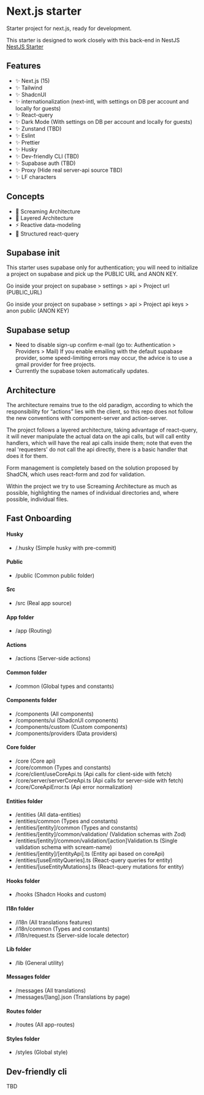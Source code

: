 
# Next.js starter

Starter project for next.js, ready for development.

This starter is designed to work closely with this back-end in NestJS [NestJS Starter](https://github.com/Void061/nestjs-starter)


## Features

- ✨ Next.js (15)
- ✨ Tailwind
- ✨ ShadcnUI
- ✨ internationalization (next-intl, with settings on DB per account and locally for guests)
- ✨ React-query
- ✨ Dark Mode (With settings on DB per account and locally for guests)
- ✨ Zunstand (TBD)
- ✨ Eslint
- ✨ Prettier
- ✨ Husky
- ✨ Dev-friendly CLI (TBD)
- ✨ Supabase auth (TBD)
- ✨ Proxy (Hide real server-api source TBD)
- ✨ LF characters

## Concepts
- 🤝 Screaming Architecture
- 📄 Layered Architecture
- ⚡ Reactive data-modeling
- 🌱 Structured react-query

## Supabase init
This starter uses supabase only for authentication; you will need to initialize a project on supabase and pick up the PUBLIC URL and ANON KEY.

Go inside your project on supabase > settings > api > Project url (PUBLIC_URL)

Go inside your project on supabase > settings > api > Project api keys > anon public (ANON KEY)

## Supabase setup

- Need to disable sign-up confirm e-mail (go to: Authentication > Providers > Mail)
If you enable emailing with the default supabase provider, some speed-limiting errors may occur, the advice is to use a gmail provider for free projects.
- Currently the supabase token automatically updates.

## Architecture
The architecture remains true to the old paradigm, according to which the responsibility for “actions” lies with the client, so this repo does not follow the new conventions with component-server and action-server.

The project follows a layered architecture, taking advantage of react-query, it will never manipulate the actual data on the api calls, but will call entity handlers, which will have the real api calls inside them; note that even the real 'requesters' do not call the api directly, there is a basic handler that does it for them.

Form management is completely based on the solution proposed by ShadCN, which uses react-form and zod for validation.

Within the project we try to use Screaming Architecture as much as possible, highlighting the names of individual directories and, where possible, individual files.

## Fast Onboarding

#### Husky
- /.husky (Simple husky with pre-commit)

#### Public
- /public (Common public folder)

#### Src
- /src (Real app source)

#### App folder
- /app (Routing)

#### Actions
- /actions (Server-side actions)

#### Common folder
- /common (Global types and constants)

#### Components folder
- /components (All components)
- /components/ui (ShadcnUI components)
- /components/custom (Custom components)
- /components/providers (Data providers)

#### Core folder
- /core (Core api)
- /core/common (Types and constants)
- /core/client/useCoreApi.ts (Api calls for client-side with fetch)
- /core/server/serverCoreApi.ts (Api calls for server-side with fetch)
- /core/CoreApiError.ts (Api error normalization)

#### Entities folder
- /entities (All data-entities)
- /entities/common (Types and constants)
- /entities/[entity]/common (Types and constants)
- /entities/[entity]/common/validation/ (Validation schemas with Zod)
- /entities/[entity]/common/validation/[action]Validation.ts (Single validation schema with scream-name)
- /entities/[entity]/[entityApi].ts (Entity api based on coreApi)
- /entities/[useEntityQueries].ts (React-query queries for entity)
- /entities/[useEntityMutations].ts (React-query mutations for entity)

#### Hooks folder
- /hooks (Shadcn Hooks and custom)

#### I18n folder
- /i18n (All translations features)
- /i18n/common (Types and constants)
- /i18n/request.ts (Server-side locale detector)

#### Lib folder
- /lib (General utility)

#### Messages folder
- /messages (All translations)
- /messages/[lang].json (Translations by page)

#### Routes folder
- /routes (All app-routes)

#### Styles folder
- /styles (Global style)

## Dev-friendly cli
TBD
